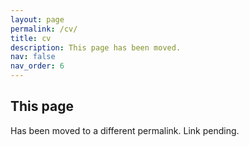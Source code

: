 ```yaml
---
layout: page
permalink: /cv/
title: cv
description: This page has been moved.
nav: false
nav_order: 6
---
```


## This page

Has been moved to a different permalink. Link pending.
